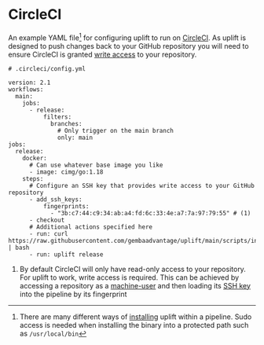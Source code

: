 # CircleCI

An example YAML file[^1] for configuring uplift to run on [CircleCI](https://circleci.com). As uplift is designed to push changes back to your GitHub repository you will need to ensure CircleCI is granted [write access](https://circleci.com/docs/2.0/gh-bb-integration) to your repository.

```{ .yaml .annotate linenums="1" }
# .circleci/config.yml

version: 2.1
workflows:
  main:
    jobs:
      - release:
          filters:
            branches:
              # Only trigger on the main branch
              only: main
jobs:
  release:
    docker:
      # Can use whatever base image you like
      - image: cimg/go:1.18
    steps:
      # Configure an SSH key that provides write access to your GitHub repository
      - add_ssh_keys:
          fingerprints:
            - "3b:c7:44:c9:34:ab:a4:fd:6c:33:4e:a7:7a:97:79:55" # (1)
      - checkout
      # Additional actions specified here
      - run: curl https://raw.githubusercontent.com/gembaadvantage/uplift/main/scripts/install | bash
      - run: uplift release
```

1. By default CircleCI will only have read-only access to your repository. For uplift to work, write access is required. This can be achieved by accessing a repository as a [machine-user](https://circleci.com/docs/2.0/gh-bb-integration/#controlling-access-via-a-machine-user) and then loading its [SSH key](https://circleci.com/docs/2.0/configuration-reference/#add-ssh-keys) into the pipeline by its fingerprint

[^1]: There are many different ways of [installing](../install.md) uplift within a pipeline. Sudo access is needed when installing the binary into a protected path such as `/usr/local/bin`
